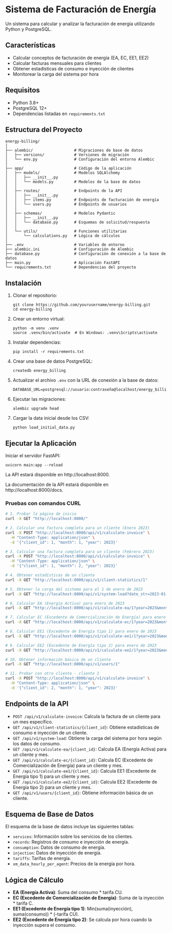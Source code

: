 # Sistema de Facturación de Energía

Un sistema para calcular y analizar la facturación de energía utilizando Python y PostgreSQL.

## Características

- Calcular conceptos de facturación de energía (EA, EC, EE1, EE2)
- Calcular facturas mensuales para clientes
- Obtener estadísticas de consumo e inyección de clientes
- Monitorear la carga del sistema por hora

## Requisitos

- Python 3.8+
- PostgreSQL 12+
- Dependencias listadas en `requirements.txt`

## Estructura del Proyecto

```
energy-billing/
│
├── alembic/                  # Migraciones de base de datos
│   ├── versions/             # Versiones de migración
│   └── env.py                # Configuración del entorno Alembic
│
├── app/                      # Código de la aplicación
│   ├── models/               # Modelos SQLAlchemy
│   │   ├── __init__.py
│   │   └── models.py         # Modelos de la base de datos
│   │
│   ├── routes/               # Endpoints de la API
│   │   ├── __init__.py
│   │   ├── items.py          # Endpoints de facturación de energía
│   │   └── users.py          # Endpoints de usuarios
│   │
│   ├── schemas/              # Modelos Pydantic
│   │   ├── __init__.py
│   │   └── database.py       # Esquemas de solicitud/respuesta
│   │
│   └── utils/                # Funciones utilitarias
│       └── calculations.py   # Lógica de cálculos
│
├── .env                      # Variables de entorno
├── alembic.ini               # Configuración de Alembic
├── database.py               # Configuración de conexión a la base de datos
├── main.py                   # Aplicación FastAPI
└── requirements.txt          # Dependencias del proyecto
```

## Instalación

1. Clonar el repositorio:
   ```
   git clone https://github.com/yourusername/energy-billing.git
   cd energy-billing
   ```

2. Crear un entorno virtual:
   ```
   python -m venv .venv
   source .venv/bin/activate  # En Windows: .venv\Scripts\activate
   ```

3. Instalar dependencias:
   ```
   pip install -r requirements.txt
   ```

4. Crear una base de datos PostgreSQL:
   ```
   createdb energy_billing
   ```

5. Actualizar el archivo `.env` con la URL de conexión a la base de datos:
   ```
   DATABASE_URL=postgresql://usuario:contraseña@localhost/energy_billing
   ```

6. Ejecutar las migraciones:
   ```
   alembic upgrade head
   ```
   
7. Cargar la data inicial desde los CSV:
   ```
   python load_initial_data.py
   ```

## Ejecutar la Aplicación

Iniciar el servidor FastAPI:
```
uvicorn main:app --reload
```

La API estará disponible en http://localhost:8000.

La documentación de la API estará disponible en http://localhost:8000/docs.

### Pruebas con comandos CURL

```sh
# 1. Probar la página de inicio
curl -X GET "http://localhost:8000/"

# 2. Calcular una factura completa para un cliente (Enero 2023)
curl -X POST "http://localhost:8000/api/v1/calculate-invoice" \
  -H "Content-Type: application/json" \
  -d '{"client_id": 1, "month": 1, "year": 2023}'

# 3. Calcular una factura completa para un cliente (Febrero 2023)
curl -X POST "http://localhost:8000/api/v1/calculate-invoice" \
  -H "Content-Type: application/json" \
  -d '{"client_id": 1, "month": 2, "year": 2023}'

# 4. Obtener estadísticas de un cliente
curl -X GET "http://localhost:8000/api/v1/client-statistics/1"

# 5. Obtener la carga del sistema para el 1 de enero de 2023
curl -X GET "http://localhost:8000/api/v1/system-load?date_str=2023-01-01"

# 6. Calcular EA (Energía Activa) para enero de 2023
curl -X GET "http://localhost:8000/api/v1/calculate-ea/1?year=2023&month=1"

# 7. Calcular EC (Excedente de Comercialización de Energía) para enero de 2023
curl -X GET "http://localhost:8000/api/v1/calculate-ec/1?year=2023&month=1"

# 8. Calcular EE1 (Excedente de Energía tipo 1) para enero de 2023
curl -X GET "http://localhost:8000/api/v1/calculate-ee1/1?year=2023&month=1"

# 9. Calcular EE2 (Excedente de Energía tipo 2) para enero de 2023
curl -X GET "http://localhost:8000/api/v1/calculate-ee2/1?year=2023&month=1"

# 10. Obtener información básica de un cliente
curl -X GET "http://localhost:8000/api/v1/users/1"

# 11. Probar con otro cliente - cliente 2
curl -X POST "http://localhost:8000/api/v1/calculate-invoice" \
  -H "Content-Type: application/json" \
  -d '{"client_id": 2, "month": 1, "year": 2023}'
```

## Endpoints de la API

- `POST /api/v1/calculate-invoice`: Calcula la factura de un cliente para un mes específico.
- `GET /api/v1/client-statistics/{client_id}`: Obtiene estadísticas de consumo e inyección de un cliente.
- `GET /api/v1/system-load`: Obtiene la carga del sistema por hora según los datos de consumo.
- `GET /api/v1/calculate-ea/{client_id}`: Calcula EA (Energía Activa) para un cliente y mes.
- `GET /api/v1/calculate-ec/{client_id}`: Calcula EC (Excedente de Comercialización de Energía) para un cliente y mes.
- `GET /api/v1/calculate-ee1/{client_id}`: Calcula EE1 (Excedente de Energía tipo 1) para un cliente y mes.
- `GET /api/v1/calculate-ee2/{client_id}`: Calcula EE2 (Excedente de Energía tipo 2) para un cliente y mes.
- `GET /api/v1/users/{client_id}`: Obtiene información básica de un cliente.

## Esquema de Base de Datos

El esquema de la base de datos incluye las siguientes tablas:
- `services`: Información sobre los servicios de los clientes.
- `records`: Registros de consumo e inyección de energía.
- `consumption`: Datos de consumo de energía.
- `injection`: Datos de inyección de energía.
- `tariffs`: Tarifas de energía.
- `xm_data_hourly_per_agent`: Precios de la energía por hora.

## Lógica de Cálculo

- **EA (Energía Activa)**: Suma del consumo * tarifa CU.
- **EC (Excedente de Comercialización de Energía)**: Suma de la inyección * tarifa C.
- **EE1 (Excedente de Energía tipo 1)**: Min(suma(inyección), suma(consumo)) * (-tarifa CU).
- **EE2 (Excedente de Energía tipo 2)**: Se calcula por hora cuando la inyección supera el consumo.
